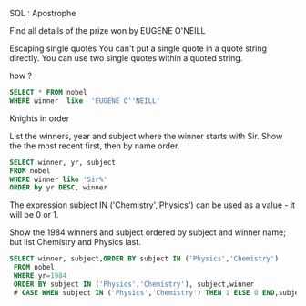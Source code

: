 

SQL :
Apostrophe

Find all details of the prize won by EUGENE O'NEILL

Escaping single quotes
You can't put a single quote in a quote string directly. You can use two single quotes within a quoted string.

how ?

```SQL
SELECT * FROM nobel
WHERE winner  like  'EUGENE O''NEILL'
```

Knights in order

List the winners, year and subject where the winner starts with Sir. Show the the most recent first, then by name order.

```SQL
SELECT winner, yr, subject
FROM nobel
WHERE winner like 'Sir%'
ORDER by yr DESC, winner 
```


The expression subject IN ('Chemistry','Physics') can be used as a value - it will be 0 or 1.

Show the 1984 winners and subject ordered by subject and winner name; but list Chemistry and Physics last.

```SQL
SELECT winner, subject,ORDER BY subject IN ('Physics','Chemistry')
 FROM nobel
 WHERE yr=1984
 ORDER BY subject IN ('Physics','Chemistry'), subject,winner
 # CASE WHEN subject IN ('Physics','Chemistry') THEN 1 ELSE 0 END,subject,winner

```